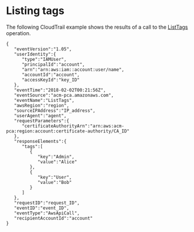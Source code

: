 # Listing tags<a name="CT-ListTags"></a>

The following CloudTrail example shows the results of a call to the [ListTags](https://docs.aws.amazon.com/acm-pca/latest/APIReference/API_ListTags.html) operation\.

```
{
   "eventVersion":"1.05",
   "userIdentity":{
      "type":"IAMUser",
      "principalId":"account",
      "arn":"arn:aws:iam::account:user/name",
      "accountId":"account",
      "accessKeyId":"key_ID"
   },
   "eventTime":"2018-02-02T00:21:56Z",
   "eventSource":"acm-pca.amazonaws.com",
   "eventName":"ListTags",
   "awsRegion":"region",
   "sourceIPAddress":"IP_address",
   "userAgent":"agent",
   "requestParameters":{
      "certificateAuthorityArn":"arn:aws:acm-pca:region:account:certificate-authority/CA_ID"
   },
   "responseElements":{
      "tags":[
         {
            "key":"Admin",
            "value":"Alice"
         },
         {
            "key":"User",
            "value":"Bob"
         }
      ]
   },
   "requestID":"request_ID",
   "eventID":"event_ID",
   "eventType":"AwsApiCall",
   "recipientAccountId":"account"
}
```